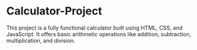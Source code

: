 # Calculator-Project
This project is a fully functional calculator built using HTML, CSS, and JavaScript. It offers basic arithmetic operations like addition, subtraction, multiplication, and division. 
